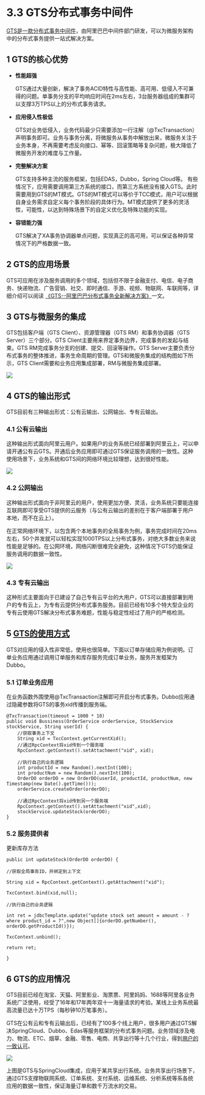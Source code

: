 # 3.3 GTS分布式事务中间件

[GTS是一款分布式事务中间件](https://www.aliyun.com/aliware/txc?spm=5176.8142029.388261.386.a72376f4lqvQxv)，由阿里巴巴中间件部门研发，可以为微服务架构中的分布式事务提供一站式解决方案。



## 1 GTS的核心优势

- **性能超强**

  GTS通过大量创新，解决了事务ACID特性与高性能、高可用、低侵入不可兼得的问题。单事务分支的平均响应时间在2ms左右，3台服务器组成的集群可以支撑3万TPS以上的分布式事务请求。

- **应用侵入性极低**

  GTS对业务低侵入，业务代码最少只需要添加一行注解（@TxcTransaction）声明事务即可。业务与事务分离，将微服务从事务中解放出来，微服务关注于业务本身，不再需要考虑反向接口、幂等、回滚策略等复杂问题，极大降低了微服务开发的难度与工作量。

- **完整解决方案**

  GTS支持多种主流的服务框架，包括EDAS，Dubbo，Spring Cloud等。
  有些情况下，应用需要调用第三方系统的接口，而第三方系统没有接入GTS。此时需要用到GTS的MT模式。GTS的MT模式可以等价于TCC模式，用户可以根据自身业务需求自定义每个事务阶段的具体行为。MT模式提供了更多的灵活性，可能性，以达到特殊场景下的自定义优化及特殊功能的实现。

- **容错能力强**

  GTS解决了XA事务协调器单点问题，实现真正的高可用，可以保证各种异常情况下的严格数据一致。

## 2 GTS的应用场景

GTS可应用在涉及服务调用的多个领域，包括但不限于金融支付、电信、电子商务、快递物流、广告营销、社交、即时通信、手游、视频、物联网、车联网等，详细介绍可以阅读 [《GTS--阿里巴巴分布式事务全新解决方案》](https://www.jianshu.com/u/c9668ae2b661)一文。

## 3 GTS与微服务的集成

GTS包括客户端（GTS Client）、资源管理器（GTS RM）和事务协调器（GTS Server）三个部分。GTS Client主要用来界定事务边界，完成事务的发起与结束。GTS RM完成事务分支的创建、提交、回滚等操作。GTS Server主要负责分布式事务的整体推进，事务生命周期的管理。GTS和微服务集成的结构图如下所示，GTS Client需要和业务应用集成部署，RM与微服务集成部署。

![](./static/1334519-20180307150720354-1188496664.png)

## 4 GTS的输出形式

GTS目前有三种输出形式：公有云输出、公网输出、专有云输出。

### 4.1 公有云输出

这种输出形式面向阿里云用户。如果用户的业务系统已经部署到阿里云上，可以申请开通公有云GTS。开通后业务应用即可通过GTS保证服务调用的一致性。这种使用场景下，业务系统和GTS间的网络环境比较理想，达到很好性能。

![](./static/1334519-20180307150813657-193084867.png)

### 4.2 公网输出

这种输出形式面向于非阿里云的用户，使用更加方便、灵活，业务系统只要能连接互联网即可享受GTS提供的云服务（与公有云输出的差别在于客户端部署于用户本地，而不在云上）。

在正常网络环境下，以包含两个本地事务的全局事务为例，事务完成时间在20ms左右，50个并发就可以轻松实现1000TPS以上分布式事务，对绝大多数业务来说性能是足够的。在公网环境，网络闪断很难完全避免，这种情况下GTS仍能保证服务调用的数据一致性。

![](./static/1334519-20180307150800978-1059620711.png)

### 4.3 专有云输出

这种形式主要面向于已建设了自己专有云平台的大用户，GTS可以直接部署到用户的专有云上，为专有云提供分布式事务服务。目前已经有10多个特大型企业的专有云使用GTS解决分布式事务难题，性能与稳定性经过了用户的严格检测。

## 5 [GTS的使用方式](https://help.aliyun.com/document_detail/53298.html?spm=a2c4g.11186623.6.554.NZEXg9)

GTS对应用的侵入性非常低，使用也很简单。下面以订单存储应用为例说明。订单业务应用通过调用订单服务和库存服务完成订单业务，服务开发框架为Dubbo。

### 5.1 订单业务应用

在业务函数外围使用@TxcTransaction注解即可开启分布式事务。Dubbo应用通过隐藏参数将GTS的事务xid传播到服务端。

```
@TxcTransaction(timeout = 1000 * 10)
public void Bussiness(OrderService orderService, StockService stockService, String userId) {
    //获取事务上下文
    String xid = TxcContext.getCurrentXid();
    //通过RpcContext将xid传到一个服务端
    RpcContext.getContext().setAttachment("xid", xid);
    
    //执行自己的业务逻辑
    int productId = new Random().nextInt(100);
    int productNum = new Random().nextInt(100);
    OrderDO orderDO = new OrderDO(userId, productId, productNum, new Timestamp(new Date().getTime()));
    orderService.createOrder(orderDO);
    
    //通过RpcContext将xid传到另一个服务端
    RpcContext.getContext().setAttachment("xid",xid);
    stockService.updateStock(orderDO);
}
```

### 5.2 服务提供者

更新库存方法

```
public int updateStock(OrderDO orderDO) {

//获取全局事务ID，并绑定到上下文

String xid = RpcContext.getContext().getAttachment("xid");

TxcContext.bind(xid,null);

//执行自己的业务逻辑

int ret = jdbcTemplate.update("update stock set amount = amount - ? where product_id = ?",new Object[]{orderDO.getNumber(), orderDO.getProductId()});

TxcContext.unbind();

return ret;

}
```

## 6 GTS的应用情况

GTS目前已经在淘宝、天猫、阿里影业、淘票票、阿里妈妈、1688等阿里各业务系统广泛使用，经受了16年和17年两年双十一海量请求的考验。某线上业务系统最高流量已达十万TPS（每秒钟10万笔事务）。

GTS在公有云和专有云输出后，已经有了100多个线上用户，很多用户通过GTS解决SpringCloud、Dubbo、Edas等服务框架的分布式事务问题。业务领域涉及电力、物流、ETC、烟草、金融、零售、电商、共享出行等十几个行业，得到[用户的一致认可](https://www.aliyun.com/aliware/hotproducts/gtscase1?open_id=42e50fd2-3b02-4d91-9468-4c785adaaff4-53709576&open_cid=17680)。

![](./static/1334519-20180307150852411-2089496276.png)

上图是GTS与SpringCloud集成，应用于某共享出行系统。业务共享出行场景下，通过GTS支撑物联网系统、订单系统、支付系统、运维系统、分析系统等系各统应用的数据一致性，保证海量订单和数千万流水的交易。
